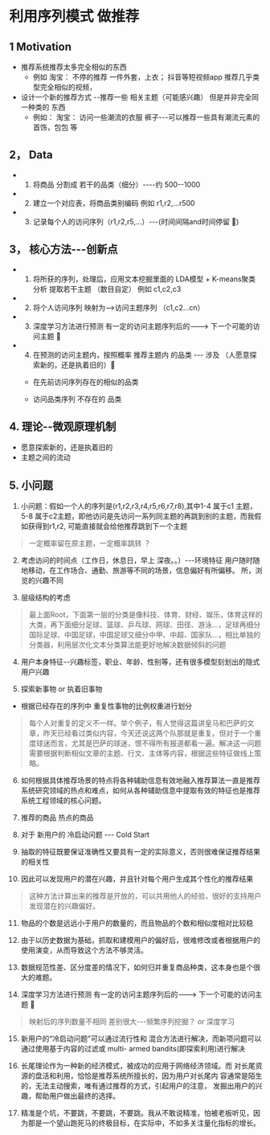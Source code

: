  # 利用序列模式 做推荐
 
 ## 1 Motivation
 
 * 推荐系统推荐太多完全相似的东西 
    * 例如   淘宝： 不停的推荐 一件外套，上衣；   抖音等短视频app 推荐几乎类型完全相似的视频，
 * 设计一个新的推荐方式 --推荐一些 相关主题（可能感兴趣） 但是并非完全同一种类的 东西
    * 例如： 淘宝： 访问一些潮流的衣服 裤子---可以推荐一些具有潮流元素的 首饰，包包 等
    
    
 ## 2， Data
 
 * 1. 将商品 分割成 若干的品类（细分）----约 500--1000
 
 * 2. 建立一个对应表，将商品类别编码 例如 r1,r2,...r500
 
 * 3. 记录每个人的访问序列（r1,r2,r5,...）---(时间间隔and时间停留 🌟)
 
 
 
 ## 3， 核心方法---创新点
 
 
 * 1. 将所获的序列，处理后，应用文本挖掘里面的 LDA模型 + K-means聚类分析 提取若干主题 （数目自定） 例如 c1,c2,c3
 
 
 * 2. 将个人访问序列 映射为-->访问主题序列 （c1,c2...cn）
 
 * 3. 深度学习方法进行预测  有一定的访问主题序列后的--->  下一个可能的访问主题 🌟
 
 * 4. 在预测的访问主题内，按照概率 推荐主题内 的品类  --- 涉及  （人愿意探索新的，还是执着旧的）🌟
    * 在先前访问序列存在的相似的品类
   
    * 访问品类序列 不存在的 品类
    
 
 ## 4. 理论--微观原理机制
 
 * 愿意探索新的，还是执着旧的
 * 主题之间的流动
 
 
 ## 5. 小问题
 
1. 小问题：假如一个人的序列是(r1,r2,r3,r4,r5,r6,r7,r8),其中1-4 属于c1 主题，5-8 属于c2主题，即他访问是先访问一系列同主题的再跳到别的主题，而我假如获得到r1,r2, 可能直接就会给他推荐跳到下一个主题
 > 一定概率留在原主题，一定概率跳转 ？
 
 
2. 考虑访问的时间点（工作日，休息日，早上 深夜。。）---环境特征
用户随时随地移动，在工作场合、通勤、旅游等不同的场景，信息偏好有所偏移。 所，浏览的兴趣不同


3. 层级结构的考虑
> 最上面Root，下面第一层的分类是像科技、体育、财经、娱乐，体育这样的大类，再下面细分足球、篮球、乒乓球、网球、田径、游泳...，足球再细分国际足球、中国足球，中国足球又细分中甲、中超、国家队...，相比单独的分类器，利用层次化文本分类算法能更好地解决数据倾斜的问题

4. 用户本身特征--兴趣标签，职业、年龄、性别等，还有很多模型刻划出的隐式用户兴趣


5. 探索新事物 or 执着旧事物

*  根据已经存在的序列中 重复性事物的比例权重进行划分

> 每个人对重复的定义不一样。举个例子，有人觉得这篇讲皇马和巴萨的文章，昨天已经看过类似内容，今天还说这两个队那就是重复。但对于一个重度球迷而言，尤其是巴萨的球迷，恨不得所有报道都看一遍。解决这一问题需要根据判断相似文章的主题、行文、主体等内容，根据这些特征做线上策略。


6. 如何根据具体推荐场景的特点将各种辅助信息有效地融入推荐算法一直是推荐系统研究领域的热点和难点，如何从各种辅助信息中提取有效的特征也是推荐系统工程领域的核心问题。


7. 推荐的商品 热点的商品


8. 对于 新用户的 冷启动问题 --- Cold Start


9. 抽取的特征既要保证准确性又要具有一定的实际意义，否则很难保证推荐结果的相关性

10. 因此可以发现用户的潜在兴趣，并且针对每个用户生成其个性化的推荐结果
> 这种方法计算出来的推荐是开放的，可以共用他人的经验，很好的支持用户发现潜在的兴趣偏好。

11. 物品的个数是远远小于用户的数量的，而且物品的个数和相似度相对比较稳


12. 由于以历史数据为基础，抓取和建模用户的偏好后，很难修改或者根据用户的使用演变，从而导致这个方法不够灵活。

13. 数据规范性差、区分度差的情况下，如何归并重复商品种类，这本身也是个很大的难题。



14.  深度学习方法进行预测  有一定的访问主题序列后的--->  下一个可能的访问主题 🌟
> 映射后的序列数量不相同 差别很大---频繁序列挖掘？ or 深度学习

15. 新用户的“冷启动问题”可以通过流行性和 混合方法进行解决，而新项问题可以通过使用基于内容的过滤或 multi- armed bandits(即探索利用)进行解决

16. 长尾理论作为一种新的经济模式，被成功的应用于网络经济领域。而 对长尾资源的盘活和利用，恰恰是推荐系统所擅长的，因为用户对长尾内 容通常是陌生的，无法主动搜索，唯有通过推荐的方式，引起用户的注意， 发掘出用户的兴趣，帮助用户做出最终的选择。

17. 精准是个坑，不要跳，不要跳，不要跳。我从不敢说精准，怕被老板听见，因为那是一个望山跑死马的终极目标，在实际中，不如多关注量化指标的增长。
